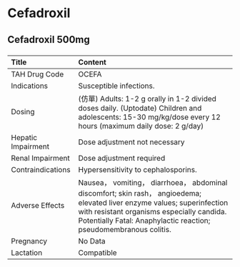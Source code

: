 # Cefadroxil

## Cefadroxil 500mg

##### 

| Title              | Content                                                                                                                                                                                                                                     |
|:-------------------|:--------------------------------------------------------------------------------------------------------------------------------------------------------------------------------------------------------------------------------------------|
| TAH Drug Code      | OCEFA                                                                                                                                                                                                                                       |
| Indications        | Susceptible infections.                                                                                                                                                                                                                     |
| Dosing             | (仿單) Adults: 1-2 g orally in 1-2 divided doses daily. (Uptodate) Children and adolescents: 15-30 mg/kg/dose every 12 hours (maximum daily dose: 2 g/day)                                                                                  |
| Hepatic Impairment | Dose adjustment not necessary                                                                                                                                                                                                               |
| Renal Impairment   | Dose adjustment required                                                                                                                                                                                                                    |
| Contraindications  | Hypersensitivity to cephalosporins.                                                                                                                                                                                                         |
| Adverse Effects    | Nausea， vomiting， diarrhoea， abdominal discomfort; skin rash， angioedema; elevated liver enzyme values; superinfection with resistant organisms especially candida. Potentially Fatal: Anaphylactic reaction; pseudomembranous colitis. |
| Pregnancy          | No Data                                                                                                                                                                                                                                     |
| Lactation          | Compatible                                                                                                                                                                                                                                  |

